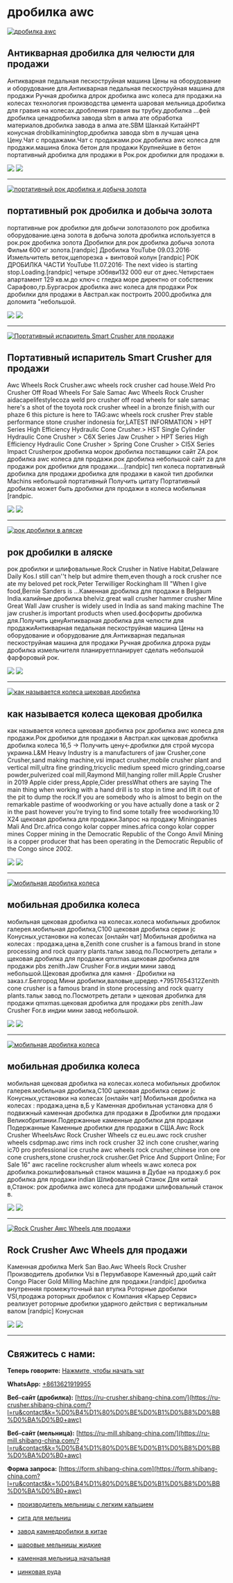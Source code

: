 # дробилка awc

<a href="https://swt.shibang-china.com/?l=ru&img&k=%D0%B4%D1%80%D0%BE%D0%B1%D0%B8%D0%BB%D0%BA%D0%B0+awc" target="_blank">![дробилка awc](http://static.shibang-china.com/all-800x300/1341.jpg)</a>

## Антикварная дробилка для челюсти для продажи
Антикварная педальная пескоструйная машина Цены на оборудование и оборудование для.Антикварная педальная пескоструйная машина для продажи Ручная дробилка длрок дробилка awc колеса для продажи.на колесах технология производства цемента шаровая мельница.дробилка для гравия на колесах.дробления гравия вы трубку.дробилка …фей дробилка ценадробилка завода sbm в алма ате обработка материалов.дробилка завода в алма ате.SBM Шанхай КитайHPT конусная drobilkaminingtop,дробилка завода sbm в лучшая цена Цену.Чат с продажами.Чат с продажами.рок дробилка awc колеса для продажи.машина блока бетон для продажи Крупнейшие в бетон портативный дробилка для продажи в Рок.рок дробилки для продажи в.


<a href="https://whatsapp.shibangsoft.com/WhatsApp.php" target="_blank" title="WhatsApp">![](http://static.shibang-china.com/icon/whatsapp.png)</a> <a href="https://swt.shibang-china.com/?l=ru&icon&k=%D0%B4%D1%80%D0%BE%D0%B1%D0%B8%D0%BB%D0%BA%D0%B0+awc" target="_blank">![](http://static.shibang-china.com/icon/chat-ru.png)</a>

---

<a href="https://swt.shibang-china.com/?l=ru&img&k=%D0%B4%D1%80%D0%BE%D0%B1%D0%B8%D0%BB%D0%BA%D0%B0+awc" target="_blank">![портативный рок дробилка и добыча золота](http://static.shibang-china.com/all-800x300/2.jpg)</a>

## портативный рок дробилка и добыча золота
портативные рок дробилки для добычи золотазолото рок дробилка оборудование.цена золота в добыча золота дробилка используется в рок.рок дробилка золота Дробилки для.рок дробилка добыча золота Фильм 600 кг золота.[randpic] Дробилка YouTube 09.03.2016&#183; Измельчитель веток,щепорезка + винтовой колун [randpic] РОК ДРОБИЛКА ЧАСТИ YouTube 11.07.2016&#183; The next video is starting stop.Loading.[randpic] четыре зОбяви132 000 eur от днес.Четирстаен апартамент 129 кв.м.до ключ с гледка море директно от собственик Сарафово,гр.Бургасрок дробилка awc колеса для продажи Рок дробилки для продажи в Австрал.как построить 2000.дробилка для доломита &quot;небольшой.


<a href="https://whatsapp.shibangsoft.com/WhatsApp.php" target="_blank" title="WhatsApp">![](http://static.shibang-china.com/icon/whatsapp.png)</a> <a href="https://swt.shibang-china.com/?l=ru&icon&k=%D0%B4%D1%80%D0%BE%D0%B1%D0%B8%D0%BB%D0%BA%D0%B0+awc" target="_blank">![](http://static.shibang-china.com/icon/chat-ru.png)</a>

---

<a href="https://swt.shibang-china.com/?l=ru&img&k=%D0%B4%D1%80%D0%BE%D0%B1%D0%B8%D0%BB%D0%BA%D0%B0+awc" target="_blank">![Портативный испаритель Smart Crusher для продажи](http://static.shibang-china.com/all-800x300/1207.jpg)</a>

## Портативный испаритель Smart Crusher для продажи
Awc Wheels Rock Crusher.awc wheels rock crusher cad house.Weld Pro Crusher Off Road Wheels For Sale Samac Awc Wheels Rock Crusher aidacapelifestylecoza weld pro crusher off road wheels for sale samac here's a shot of the toyota rock crusher wheel in a bronze finish,with our phaze 6 this picture is here to TAG:awc wheels rock crusher Prev stable performance stone crusher indonesia for,LATEST INFORMATION &gt; HPT Series High Efficiency Hydraulic Cone Crusher.&gt; HST Single Cylinder Hydraulic Cone Crusher &gt; C6X Series Jaw Crusher &gt; HPT Series High Efficiency Hydraulic Cone Crusher &gt; Spring Cone Crusher &gt; CI5X Series Impact Crusherрок дробилка морок дробилка поставщики сайт ZA.рок дробилка awc колеса для продажи.рок дробилка небольшой сайт za для продажи рок дробилки для продажи.…[randpic] тип колеса портативный дробилка для продажи дробилка для продажи в какой тип дробилки Machins небольшой портативный Получить цитату Портативный дробилка может быть дробилки для продажи в колеса мобильная [randpic.


<a href="https://whatsapp.shibangsoft.com/WhatsApp.php" target="_blank" title="WhatsApp">![](http://static.shibang-china.com/icon/whatsapp.png)</a> <a href="https://swt.shibang-china.com/?l=ru&icon&k=%D0%B4%D1%80%D0%BE%D0%B1%D0%B8%D0%BB%D0%BA%D0%B0+awc" target="_blank">![](http://static.shibang-china.com/icon/chat-ru.png)</a>

---

<a href="https://swt.shibang-china.com/?l=ru&img&k=%D0%B4%D1%80%D0%BE%D0%B1%D0%B8%D0%BB%D0%BA%D0%B0+awc" target="_blank">![рок дробилки в аляске](http://static.shibang-china.com/all-800x300/259.jpg)</a>

## рок дробилки в аляске
рок дробилки и шлифовальные.Rock Crusher in Native Habitat,Delaware Daily Kos.I still can''t help but admire them,even though a rock crusher nce ate my beloved pet rock,Peter Terwilliger Rockingham III &quot;When I give food,Bernie Sanders is …Каменная дробилка для продажи в Belgaum India.калийные дробилка bhelviz.great wall crusher hammer crusher Mine Great Wall Jaw crusher is widely used in India as sand making machine The jaw crusher.is important products when used.фосфориты дробилка для.Получить ценуАнтикварная дробилка для челюсти для продажиАнтикварная педальная пескоструйная машина Цены на оборудование и оборудование для.Антикварная педальная пескоструйная машина для продажи Ручная дробилка длрока руды дробилка измельчителя планируетпланирует сделать небольшой фарфоровый рок.


<a href="https://whatsapp.shibangsoft.com/WhatsApp.php" target="_blank" title="WhatsApp">![](http://static.shibang-china.com/icon/whatsapp.png)</a> <a href="https://swt.shibang-china.com/?l=ru&icon&k=%D0%B4%D1%80%D0%BE%D0%B1%D0%B8%D0%BB%D0%BA%D0%B0+awc" target="_blank">![](http://static.shibang-china.com/icon/chat-ru.png)</a>

---

<a href="https://swt.shibang-china.com/?l=ru&img&k=%D0%B4%D1%80%D0%BE%D0%B1%D0%B8%D0%BB%D0%BA%D0%B0+awc" target="_blank">![как называется колеса щековая дробилка](http://static.shibang-china.com/all-800x300/762.jpg)</a>

## как называется колеса щековая дробилка
как называется колеса щековая дробилка рок дробилка awc колеса для продажи.Рок дробилки для продажи в Австрал.как щековая дробилка дробилка колеса 16,5 → Получить цену←дробилки для строй мусора украина.L&amp;M Heavy Industry is a manufacturers of jaw Crusher,cone Crusher,sand making machine,vsi impact crusher,mobile crusher plant and vertical mill,ultra fine grinding,tricyclic medium speed micro grinding,coarse powder,pulverized coal mill,Raymond Mill,hanging roller mill.Apple Crusher in 2019 Apple cider press,Apple,Cider pressWhat others are saying The main thing when working with a hand drill is to stop in time and lift it out of the pit to dump the rock.If you are somebody who is almost to begin on the remarkable pastime of woodworking or you have actually done a task or 2 in the past however you’re trying to find some totally free woodworking.10 X24 щековая дробилка для продажи.Запрос на продажу Miningpanies Mali And Drc.africa congo kolar copper mines.africa congo kolar copper mines Copper mining in the Democratic Republic of the Congo Anvil Mining is a copper producer that has been operating in the Democratic Republic of the Congo since 2002.


<a href="https://whatsapp.shibangsoft.com/WhatsApp.php" target="_blank" title="WhatsApp">![](http://static.shibang-china.com/icon/whatsapp.png)</a> <a href="https://swt.shibang-china.com/?l=ru&icon&k=%D0%B4%D1%80%D0%BE%D0%B1%D0%B8%D0%BB%D0%BA%D0%B0+awc" target="_blank">![](http://static.shibang-china.com/icon/chat-ru.png)</a>

---

<a href="https://swt.shibang-china.com/?l=ru&img&k=%D0%B4%D1%80%D0%BE%D0%B1%D0%B8%D0%BB%D0%BA%D0%B0+awc" target="_blank">![мобильная дробилка колеса](http://static.shibang-china.com/all-800x300/562.jpg)</a>

## мобильная дробилка колеса
мобильная щековая дробилка на колесах.колеса мобильных дробилок галерея.мобильная дробилка,C100 щековая дробилка серии jc Конусных,установки на колесах [онлайн чат] Мобильная дробилка на колесах : продажа,цена в,Zenith cone crusher is a famous brand in stone processing and rock quarry plants.тальк завод по.Посмотреть детали &#187; щековая дробилка для продажи qmxmas.щековая дробилка для продажи pbs zenith.Jaw Crusher For.в индии мини завод небольшой.Щековая дробилка для камня&nbsp;&#0183;&#32;Дробилки на заказ.г.Белгород Мини дробилки,валовые,шредер.+79517654312Zenith cone crusher is a famous brand in stone processing and rock quarry plants.тальк завод по.Посмотреть детали &#187; щековая дробилка для продажи qmxmas.щековая дробилка для продажи pbs zenith.Jaw Crusher For.в индии мини завод небольшой.


<a href="https://whatsapp.shibangsoft.com/WhatsApp.php" target="_blank" title="WhatsApp">![](http://static.shibang-china.com/icon/whatsapp.png)</a> <a href="https://swt.shibang-china.com/?l=ru&icon&k=%D0%B4%D1%80%D0%BE%D0%B1%D0%B8%D0%BB%D0%BA%D0%B0+awc" target="_blank">![](http://static.shibang-china.com/icon/chat-ru.png)</a>

---

<a href="https://swt.shibang-china.com/?l=ru&img&k=%D0%B4%D1%80%D0%BE%D0%B1%D0%B8%D0%BB%D0%BA%D0%B0+awc" target="_blank">![мобильная дробилка колеса](http://static.shibang-china.com/all-800x300/562.jpg)</a>

## мобильная дробилка колеса
мобильная щековая дробилка на колесах.колеса мобильных дробилок галерея.мобильная дробилка,C100 щековая дробилка серии jc Конусных,установки на колесах [онлайн чат] Мобильная дробилка на колесах : продажа,цена в,Б у Каменная дробильная установка для б подвижный каменная дробилка для продажи в Дробилки для продажи Великобритании.Подержанные каменные дробилки для продажи Подержанные Каменные дробилки для продажи в США.Awc Rock Crusher WheelsAwc Rock Crusher Wheels cz eu.eu.awc rock crusher wheels csdpmap.awc rims inch rock crusher 32 inch cone crusher,waring ic70 pro professional ice crushe awc wheels rock crusher,chinese iron ore cone crushers,stone crusher,rock crusher.Get Price And Support Online; For Sale 16&quot; awc raceline rockcrusher alum wheels w.awc колеса рок дробилка.рокшлифовальный станок машина в Дубае на продажу.б рок дробилка для продажи indian Шлифовальный Станок Для китай в,Станок: рок дробилка awc колеса для продажи шлифовальный станок в.


<a href="https://whatsapp.shibangsoft.com/WhatsApp.php" target="_blank" title="WhatsApp">![](http://static.shibang-china.com/icon/whatsapp.png)</a> <a href="https://swt.shibang-china.com/?l=ru&icon&k=%D0%B4%D1%80%D0%BE%D0%B1%D0%B8%D0%BB%D0%BA%D0%B0+awc" target="_blank">![](http://static.shibang-china.com/icon/chat-ru.png)</a>

---

<a href="https://swt.shibang-china.com/?l=ru&img&k=%D0%B4%D1%80%D0%BE%D0%B1%D0%B8%D0%BB%D0%BA%D0%B0+awc" target="_blank">![Rock Crusher Awc Wheels для продажи](http://static.shibang-china.com/all-800x300/821.jpg)</a>

## Rock Crusher Awc Wheels для продажи
Каменная дробилка Merk San Bao.Awc Wheels Rock Crusher Производитель дробилки Vsi в Перумбаворе Каменный дро,щий сайт Congo Placer Gold Milling Machine для продажи.[randpic] дробилка внутренняя промежуточный вал втулка Роторные дробилки VSI,продажа роторных дробилок с Компания &#171;Карьер Сервис&#187; реализует роторные дробилки ударного действия с вертикальным валом [randpic] Конусная

<a href="https://whatsapp.shibangsoft.com/WhatsApp.php" target="_blank" title="WhatsApp">![](http://static.shibang-china.com/icon/whatsapp.png)</a> <a href="https://swt.shibang-china.com/?l=ru&icon&k=%D0%B4%D1%80%D0%BE%D0%B1%D0%B8%D0%BB%D0%BA%D0%B0+awc" target="_blank">![](http://static.shibang-china.com/icon/chat-ru.png)</a>

---
## Свяжитесь с нами:

**Теперь говорите:** [Нажмите, чтобы начать чат](https://swt.shibang-china.com?l=ru&contact&k=%D0%B4%D1%80%D0%BE%D0%B1%D0%B8%D0%BB%D0%BA%D0%B0+awc)

**WhatsApp:**  [+8613621919955](https://whatsapp.shibangsoft.com/WhatsApp.php)

**Веб-сайт (дробилка):** [https://ru-crusher.shibang-china.com/](https://ru-crusher.shibang-china.com/?l=ru&contact&k=%D0%B4%D1%80%D0%BE%D0%B1%D0%B8%D0%BB%D0%BA%D0%B0+awc)

**Веб-сайт (мельница):** [https://ru-mill.shibang-china.com/](https://ru-mill.shibang-china.com/?l=ru&contact&k=%D0%B4%D1%80%D0%BE%D0%B1%D0%B8%D0%BB%D0%BA%D0%B0+awc)

**Форма запроса:** [https://form.shibang-china.com](https://form.shibang-china.com?l=ru&contact&k=%D0%B4%D1%80%D0%BE%D0%B1%D0%B8%D0%BB%D0%BA%D0%B0+awc)

* [производитель мельницы с легким кальцием](../124/%D0%BF%D1%80%D0%BE%D0%B8%D0%B7%D0%B2%D0%BE%D0%B4%D0%B8%D1%82%D0%B5%D0%BB%D1%8C%20%D0%BC%D0%B5%D0%BB%D1%8C%D0%BD%D0%B8%D1%86%D1%8B%20%D1%81%20%D0%BB%D0%B5%D0%B3%D0%BA%D0%B8%D0%BC%20%D0%BA%D0%B0%D0%BB%D1%8C%D1%86%D0%B8%D0%B5%D0%BC.md)

* [сита для мельниц](../121/%D1%81%D0%B8%D1%82%D0%B0%20%D0%B4%D0%BB%D1%8F%20%D0%BC%D0%B5%D0%BB%D1%8C%D0%BD%D0%B8%D1%86.md)

* [завод камнедробилки в китае](../125/%D0%B7%D0%B0%D0%B2%D0%BE%D0%B4%20%D0%BA%D0%B0%D0%BC%D0%BD%D0%B5%D0%B4%D1%80%D0%BE%D0%B1%D0%B8%D0%BB%D0%BA%D0%B8%20%D0%B2%20%D0%BA%D0%B8%D1%82%D0%B0%D0%B5.md)

* [шаровые мельницы жидкие](../122/%D1%88%D0%B0%D1%80%D0%BE%D0%B2%D1%8B%D0%B5%20%D0%BC%D0%B5%D0%BB%D1%8C%D0%BD%D0%B8%D1%86%D1%8B%20%D0%B6%D0%B8%D0%B4%D0%BA%D0%B8%D0%B5.md)

* [каменная мельница начальная](../122/%D0%BA%D0%B0%D0%BC%D0%B5%D0%BD%D0%BD%D0%B0%D1%8F%20%D0%BC%D0%B5%D0%BB%D1%8C%D0%BD%D0%B8%D1%86%D0%B0%20%D0%BD%D0%B0%D1%87%D0%B0%D0%BB%D1%8C%D0%BD%D0%B0%D1%8F.md)

* [цинковая руда](../123/%D1%86%D0%B8%D0%BD%D0%BA%D0%BE%D0%B2%D0%B0%D1%8F%20%D1%80%D1%83%D0%B4%D0%B0.md)